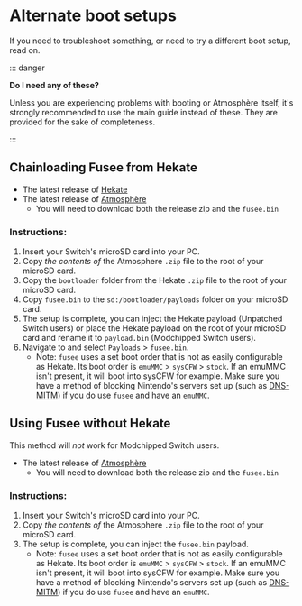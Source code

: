 # Alternate boot setups

If you need to troubleshoot something, or need to try a different boot setup, read on.

::: danger

**Do I need any of these?**

Unless you are experiencing problems with booting or Atmosphère itself, it's strongly recommended to use the main guide instead of these. They are provided for the sake of completeness.

:::

## Chainloading Fusee from Hekate

- The latest release of [Hekate](https://github.com/CTCaer/hekate/releases/)
- The latest release of [Atmosphère](https://github.com/Atmosphere-NX/Atmosphere/releases)
    - You will need to download both the release zip and the `fusee.bin`

### Instructions:

1. Insert your Switch's microSD card into your PC.
1. Copy *the contents of* the Atmosphere `.zip` file to the root of your microSD card.
1. Copy the `bootloader` folder from the Hekate `.zip` file to the root of your microSD card.
1. Copy `fusee.bin` to the `sd:/bootloader/payloads` folder on your microSD card.
1. The setup is complete, you can inject the Hekate payload (Unpatched Switch users) or place the Hekate payload on the root of your microSD card and rename it to `payload.bin` (Modchipped Switch users).
1. Navigate to and select `Payloads` > `fusee.bin`.
    - Note: `fusee` uses a set boot order that is not as easily configurable as Hekate. Its boot order is `emuMMC` > `sysCFW` > `stock`.
    If an emuMMC isn't present, it will boot into sysCFW for example. Make sure you have a method of blocking Nintendo's servers set up (such as [DNS-MITM](../extras/blocking_nintendo#instructions-ams-dns-redirection)) if you do use `fusee` and have an `emuMMC`.

## Using Fusee without Hekate

This method will *not* work for Modchipped Switch users.

- The latest release of [Atmosphère](https://github.com/Atmosphere-NX/Atmosphere/releases)
    - You will need to download both the release zip and the `fusee.bin`

### Instructions:

1. Insert your Switch's microSD card into your PC.
1. Copy *the contents of* the Atmosphere `.zip` file to the root of your microSD card.
1. The setup is complete, you can inject the `fusee.bin` payload.
    - Note: `fusee` uses a set boot order that is not as easily configurable as Hekate. Its boot order is `emuMMC` > `sysCFW` > `stock`.
    If an emuMMC isn't present, it will boot into sysCFW for example. Make sure you have a method of blocking Nintendo's servers set up (such as [DNS-MITM](../extras/blocking_nintendo#instructions-ams-dns-redirection)) if you do use `fusee` and have an `emuMMC`.
